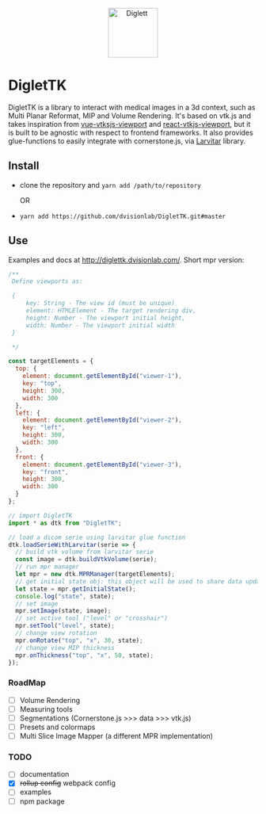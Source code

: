 <p align="center">
  <img src="https://assets.pokemon.com/assets/cms2/img/pokedex/full/050.png" width="100" title="Diglett" alt="Diglett">
</p>

# DigletTK

DigletTK is a library to interact with medical images in a 3d context, such as Multi Planar Reformat, MIP and Volume Rendering. It's based on vtk.js and takes inspiration from [vue-vtksjs-viewport](https://github.com/mix3d/vue-vtkjs-viewport) and [react-vtkjs-viewport](https://github.com/OHIF/react-vtkjs-viewport), but it is built to be agnostic with respect to frontend frameworks.
It also provides glue-functions to easily integrate with cornerstone.js, via [Larvitar](https://github.com/dvisionlab/Larvitar) library.

## Install

- clone the repository and `yarn add /path/to/repository`

  OR

- `yarn add https://github.com/dvisionlab/DigletTK.git#master`

## Use

Examples and docs at http://diglettk.dvisionlab.com/. Short mpr version:

```javascript
/** 
 Define viewports as:

 {
     key: String - The view id (must be unique)
     element: HTMLElement - The target rendering div,
     height: Number - The viewport initial height,
     width: Number - The viewport initial width
 }

 */

const targetElements = {
  top: {
    element: document.getElementById("viewer-1"),
    key: "top",
    height: 300,
    width: 300
  },
  left: {
    element: document.getElementById("viewer-2"),
    key: "left",
    height: 300,
    width: 300
  },
  front: {
    element: document.getElementById("viewer-3"),
    key: "front",
    height: 300,
    width: 300
  }
};

// import DigletTK
import * as dtk from "DigletTK";

// load a dicom serie using larvitar glue function
dtk.loadSerieWithLarvitar(serie => {
  // build vtk volume from larvitar serie
  const image = dtk.buildVtkVolume(serie);
  // run mpr manager
  let mpr = new dtk.MPRManager(targetElements);
  // get initial state obj: this object will be used to share data updates
  let state = mpr.getInitialState();
  console.log("state", state);
  // set image
  mpr.setImage(state, image);
  // set active tool ("level" or "crosshair")
  mpr.setTool("level", state);
  // change view rotation
  mpr.onRotate("top", "x", 30, state);
  // change view MIP thickness
  mpr.onThickness("top", "x", 50, state);
});
```

### RoadMap

- [ ] Volume Rendering
- [ ] Measuring tools
- [ ] Segmentations (Cornerstone.js >>> data >>> vtk.js)
- [ ] Presets and colormaps
- [ ] Multi Slice Image Mapper (a different MPR implementation)

### TODO

- [ ] documentation
- [x] ~~rollup config~~ webpack config
- [ ] examples
- [ ] npm package
